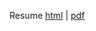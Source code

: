 
Resume [html](https://cdn.rawgit.com/w4g3n3r/resume/e4847a7c/resume.html) | [pdf](https://cdn.rawgit.com/w4g3n3r/resume/e4847a7c/resume.pdf)
